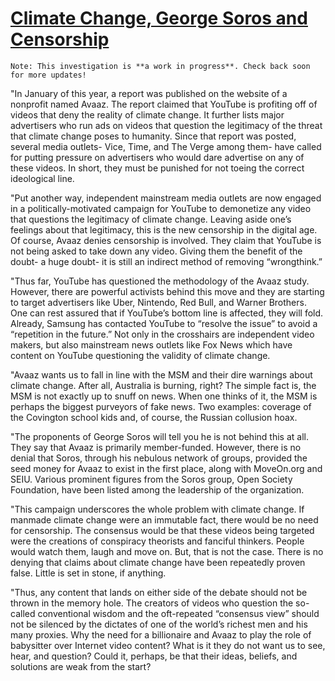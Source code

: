 # [Climate Change, George Soros and Censorship](https://redstate.com/diary/davenj1/2020/02/06/climate-change-george-soros-and-censorship-n240953)

```
Note: This investigation is **a work in progress**. Check back soon for more updates!
```

"In January of this year, a report was published on the website of a nonprofit named Avaaz.  The report claimed that YouTube is profiting off of videos that deny the reality of climate change.  It further lists major advertisers who run ads on videos that question the legitimacy of the threat that climate change poses to humanity.  Since that report was posted, several media outlets- Vice, Time, and The Verge among them- have called for putting pressure on advertisers who would dare advertise on any of these videos.  In short, they must be punished for not toeing the correct ideological line.
 
 "Put another way, independent mainstream media outlets are now engaged in a politically-motivated campaign for YouTube to demonetize any video that questions the legitimacy of climate change.  Leaving aside one’s feelings about that legitimacy, this is the new censorship in the digital age.  Of course, Avaaz denies censorship is involved.  They claim that YouTube is not being asked to take down any video.  Giving them the benefit of the doubt- a huge doubt- it is still an indirect method of removing “wrongthink.”
 
 "Thus far, YouTube has questioned the methodology of the Avaaz study.  However, there are powerful activists behind this move and they are starting to target advertisers like Uber, Nintendo, Red Bull, and Warner Brothers.  One can rest assured that if YouTube’s bottom line is affected, they will fold.  Already, Samsung has contacted YouTube to “resolve the issue” to avoid a “repetition in the future.”  Not only in the crosshairs are independent video makers, but also mainstream news outlets like Fox News which have content on YouTube questioning the validity of climate change.
 
 "Avaaz wants us to fall in line with the MSM and their dire warnings about climate change.  After all, Australia is burning, right?  The simple fact is, the MSM is not exactly up to snuff on news.  When one thinks of it, the MSM is perhaps the biggest purveyors of fake news.  Two examples: coverage of the Covington school kids and, of course, the Russian collusion hoax.
 
 "The proponents of George Soros will tell you he is not behind this at all.  They say that Avaaz is primarily member-funded.  However, there is no denial that Soros, through his nebulous network of groups, provided the seed money for Avaaz to exist in the first place, along with MoveOn.org and SEIU.  Various prominent figures from the Soros group, Open Society Foundation, have been listed among the leadership of the organization.
 
 "This campaign underscores the whole problem with climate change.  If manmade climate change were an immutable fact, there would be no need for censorship.  The consensus would be that these videos being targeted were the creations of conspiracy theorists and fanciful thinkers.  People would watch them, laugh and move on.  But, that is not the case.  There is no denying that claims about climate change have been repeatedly proven false.  Little is set in stone, if anything.
 
 "Thus, any content that lands on either side of the debate should not be thrown in the memory hole.  The creators of videos who question the so-called conventional wisdom and the oft-repeated “consensus view” should not be silenced by the dictates of one of the world’s richest men and his many proxies.  Why the need for a billionaire and Avaaz to play the role of babysitter over Internet video content?  What is it they do not want us to see, hear, and question?  Could it, perhaps, be that their ideas, beliefs, and solutions are weak from the start?
 